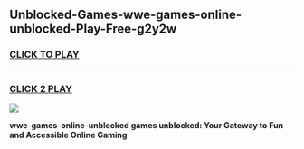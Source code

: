 
## Unblocked-Games-wwe-games-online-unblocked-Play-Free-g2y2w
<h3>
<a href="https://premium76.site?title=wwe-games-online-unblocked&ref=18A1">CLICK TO PLAY</a></h3>
<hr>

<h3>
<a href="https://premium76.site?title=wwe-games-online-unblocked&ref=18A1">CLICK 2 PLAY</a>
  
</h3>

<a href="https://premium76.site?title=wwe-games-online-unblocked&ref=18A1"><img src="https://clearcache.store/games.png"></a>


**wwe-games-online-unblocked games unblocked: Your Gateway to Fun and Accessible Online Gaming**
